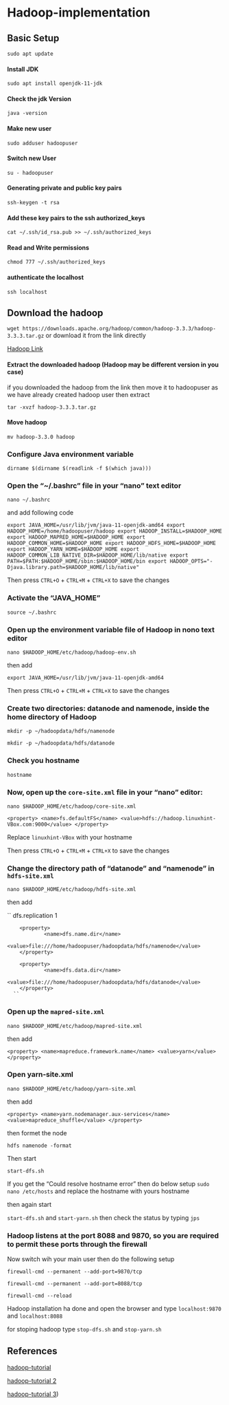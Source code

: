 # Hadoop-implementation
## Basic Setup
`` sudo apt update ``
#### Install JDK
``sudo apt install openjdk-11-jdk``
#### Check the jdk Version
``java -version``
#### Make new user
``sudo adduser hadoopuser``
#### Switch new User
``su - hadoopuser``
#### Generating private and public key pairs
``ssh-keygen -t rsa``
#### Add these key pairs to the ssh authorized_keys
``cat ~/.ssh/id_rsa.pub >> ~/.ssh/authorized_keys``
#### Read and Write permissions
``chmod 777 ~/.ssh/authorized_keys``
#### authenticate the localhost
``ssh localhost``
## Download the hadoop
``wget https://downloads.apache.org/hadoop/common/hadoop-3.3.3/hadoop-3.3.3.tar.gz``
or
download it from the link directly

[Hadoop Link](https://downloads.apache.org/hadoop/common/hadoop-3.3.3/hadoop-3.3.3.tar.gz)
#### Extract the downloaded hadoop (Hadoop may be different version in you case)

if you downloaded the hadoop from the link then move it to hadoopuser as we have already created hadoop user then extract

``tar -xvzf hadoop-3.3.3.tar.gz``

#### Move hadoop
``mv hadoop-3.3.0 hadoop``

### Configure Java environment variable
``dirname $(dirname $(readlink -f $(which java)))``
### Open the “~/.bashrc” file in your “nano” text editor
``nano ~/.bashrc``

and add following code 

``export JAVA_HOME=/usr/lib/jvm/java-11-openjdk-amd64
export HADOOP_HOME=/home/hadoopuser/hadoop
export HADOOP_INSTALL=$HADOOP_HOME
export HADOOP_MAPRED_HOME=$HADOOP_HOME
export HADOOP_COMMON_HOME=$HADOOP_HOME
export HADOOP_HDFS_HOME=$HADOOP_HOME
export HADOOP_YARN_HOME=$HADOOP_HOME
export HADOOP_COMMON_LIB_NATIVE_DIR=$HADOOP_HOME/lib/native
export PATH=$PATH:$HADOOP_HOME/sbin:$HADOOP_HOME/bin
export HADOOP_OPTS="-Djava.library.path=$HADOOP_HOME/lib/native"``

Then  press ``CTRL+O`` + ``CTRL+M`` + ``CTRL+X`` to save the changes

### Activate the “JAVA_HOME”
``source ~/.bashrc``
### Open up the environment variable file of Hadoop in nono text editor
``nano $HADOOP_HOME/etc/hadoop/hadoop-env.sh``

then add

``export JAVA_HOME=/usr/lib/jvm/java-11-openjdk-amd64``

Then  press ``CTRL+O`` + ``CTRL+M`` + ``CTRL+X`` to save the changes
### Create two directories: datanode and namenode, inside the home directory of Hadoop
``mkdir -p ~/hadoopdata/hdfs/namenode``

``mkdir -p ~/hadoopdata/hdfs/datanode``
### Check you hostname
``hostname``
### Now, open up the ``core-site.xml`` file in your “nano” editor:
``nano $HADOOP_HOME/etc/hadoop/core-site.xml``

``<property>
                <name>fs.defaultFS</name>
                <value>hdfs://hadoop.linuxhint-VBox.com:9000</value>
        </property>
``

Replace ``linuxhint-VBox`` with your hostname

Then  press ``CTRL+O`` + ``CTRL+M`` + ``CTRL+X`` to save the changes
### Change the directory path of “datanode” and “namenode” in ``hdfs-site.xml``
``nano $HADOOP_HOME/etc/hadoop/hdfs-site.xml``

then add 

``<property>
                <name>dfs.replication</name>
                <value>1</value>
        </property>
 
        <property>
                <name>dfs.name.dir</name>
                <value>file:///home/hadoopuser/hadoopdata/hdfs/namenode</value>
        </property>
 
        <property>
                <name>dfs.data.dir</name>
                <value>file:///home/hadoopuser/hadoopdata/hdfs/datanode</value>
        </property>
      ``
   ### Open up the ``mapred-site.xml``
   ``nano $HADOOP_HOME/etc/hadoop/mapred-site.xml``
   
   then add
   
   ``
  <property>
       <name>mapreduce.framework.name</name>
       <value>yarn</value>
  </property>
   ``
   ### Open yarn-site.xml
   ``nano $HADOOP_HOME/etc/hadoop/yarn-site.xml``
   
   then add
   
   ``
<property>
  <name>yarn.nodemanager.aux-services</name>
  <value>mapreduce_shuffle</value>
</property>
   ``
   
   then formet the node 
   
   ``hdfs namenode -format``
   
   Then start 
   
   ``start-dfs.sh``
   
   If you get the “Could resolve hostname error” then do below setup
   ``sudo nano /etc/hosts`` and replace the hostname with yours hostname
   
   then again start
   
   ``start-dfs.sh`` and ``start-yarn.sh`` then check the status by typing ``jps``
   
   ### Hadoop listens at the port 8088 and 9870, so you are required to permit these ports through the firewall
   Now switch wih your main user then do the following setup
   
   ``firewall-cmd --permanent --add-port=9870/tcp``
   
   ``firewall-cmd --permanent --add-port=8088/tcp``
   
   ``firewall-cmd --reload``
   
   Hadoop installation ha done and open the browser and type ``localhost:9870`` and ``localhost:8088``
   
   for stoping hadoop type ``stop-dfs.sh`` and ``stop-yarn.sh``



## References
[hadoop-tutorial](https://www.projectpro.io/hadoop-tutorial/big-data-hadoop-tutorial)

[hadoop-tutorial 2](https://docs.google.com/document/d/1-BKY9iBpkm2dSbO7OKc33JBa4CZymOCiwl1EWaFqeBQ/edit)

[hadoop-tutorial 3](https://linuxhint.com/install-apache-hadoop-ubuntu/))
